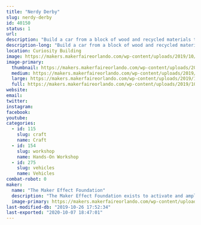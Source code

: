 ```yaml
---
title: "Nerdy Derby"
slug: nerdy-derby
id: 40150
status: 1
url: 
description: "Build a car from a block of wood and recycled materials to race down our custom made track!"
description-long: "Build a car from a block of wood and recycled materials to race down our custom made track!"
location: Curiosity Building
image: https://makers.makerfaireorlando.com/wp-content/uploads/2019/10/48012747717_e33fda61f4_w.jpg
image-primary:
  thumbnail: https://makers.makerfaireorlando.com/wp-content/uploads/2019/10/48012747717_e33fda61f4_w-150x150.jpg
  medium: https://makers.makerfaireorlando.com/wp-content/uploads/2019/10/48012747717_e33fda61f4_w-300x225.jpg
  large: https://makers.makerfaireorlando.com/wp-content/uploads/2019/10/48012747717_e33fda61f4_w.jpg
  full: https://makers.makerfaireorlando.com/wp-content/uploads/2019/10/48012747717_e33fda61f4_w.jpg
website: 
email: 
twitter: 
instagram: 
facebook: 
youtube: 
categories:
  - id: 115
    slug: craft
    name: Craft
  - id: 154
    slug: workshop
    name: Hands-On Workshop
  - id: 275
    slug: vehicles
    name: Vehicles
combat-robot: 0
maker:
  name: "The Maker Effect Foundation"
  description: "The Maker Effect Foundation exists to activate and amplify the efforts of makers as they learn, build and work together in their communities. Our efforts include research, publication, community organization, event production, and startup advisement. The foundation’s community organization and startup efforts are focused on Central Florida, however our research and publication efforts are not limited in scope. The Maker Effect Foundation is a 501(c)(3) public charity. "
  image-primary: https://makers.makerfaireorlando.com/wp-content/uploads/2015/09/candy_making_buttons_at_makerfx-1024x1024.jpg
last-modified-db: "2019-10-26 17:52:34"
last-exported: "2020-10-07 18:47:01"
---
```

